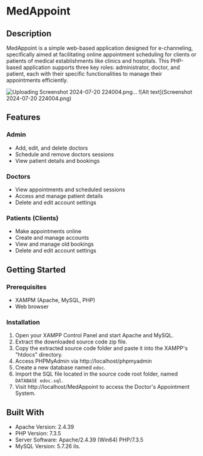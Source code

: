 # MedAppoint

## Description
MedAppoint is a simple web-based application designed for e-channeling, specifically aimed at facilitating online appointment scheduling for clients or patients of medical establishments like clinics and hospitals. This PHP-based application supports three key roles: administrator, doctor, and patient, each with their specific functionalities to manage their appointments efficiently.

![Uploading Screenshot 2024-07-20 224004.png…]()  ![Alt text](Screenshot 2024-07-20 224004.png)


## Features

### Admin
- Add, edit, and delete doctors
- Schedule and remove doctors sessions
- View patient details and bookings

### Doctors
- View appointments and scheduled sessions
- Access and manage patient details
- Delete and edit account settings

### Patients (Clients)
- Make appointments online
- Create and manage accounts
- View and manage old bookings
- Delete and edit account settings

## Getting Started

### Prerequisites
- XAMPM (Apache, MySQL, PHP)
- Web browser

### Installation
1. Open your XAMPP Control Panel and start Apache and MySQL.
2. Extract the downloaded source code zip file.
3. Copy the extracted source code folder and paste it into the XAMPP's "htdocs" directory.
4. Access PHPMyAdmin via http://localhost/phpmyadmin
5. Create a new database named `edoc`.
6. Import the SQL file located in the source code root folder, named `DATABASE edoc.sql`.
7. Visit http://localhost/MedAppoint to access the Doctor's Appointment System.

## Built With
- Apache Version: 2.4.39
- PHP Version: 7.3.5
- Server Software: Apache/2.4.39 (Win64) PHP/7.3.5
- MySQL Version: 5.7.26
ils.
